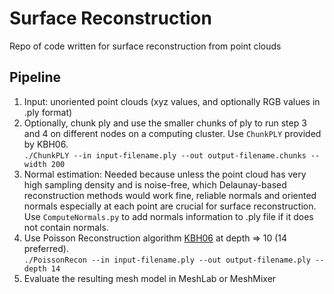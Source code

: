 # Surface Reconstruction
Repo of code written for surface reconstruction from point clouds  
## Pipeline
1. Input: unoriented point clouds (xyz values, and optionally RGB values in .ply format)
2. Optionally, chunk ply and use the smaller chunks of ply to run step 3 and 4 on different nodes on a computing cluster. Use ```ChunkPLY``` provided by KBH06.  
```./ChunkPLY --in input-filename.ply --out output-filename.chunks --width 200``` 
3. Normal estimation: Needed because unless the point cloud has very high sampling density and is noise-free, which Delaunay-based reconstruction methods would work fine, reliable normals and oriented normals especially at each point are crucial for surface reconstruction. Use ```ComputeNormals.py``` to add normals information to .ply file if it does not contain normals.
4. Use Poisson Reconstruction algorithm [KBH06](http://hhoppe.com/poissonrecon.pdf) at depth => 10 (14 preferred).   
```./PoissonRecon --in input-filename.ply --out output-filename.ply --depth 14 ```
5. Evaluate the resulting mesh model in MeshLab or MeshMixer
 
